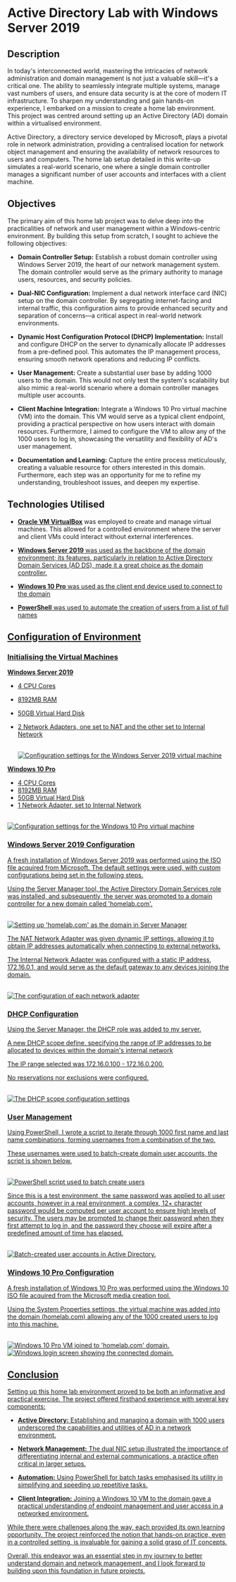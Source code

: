 <h1>Active Directory Lab with Windows Server 2019</h1>

<h2>Description</h2>
<p>In today's interconnected world, mastering the intricacies of network administration and domain management is not just a valuable skill—it's a critical one. The ability to seamlessly integrate multiple systems, manage vast numbers of users, and ensure data security is at the core of modern IT infrastructure. To sharpen my understanding and gain hands-on experience, I embarked on a mission to create a home lab environment. This project was centred around setting up an Active Directory (AD) domain within a virtualised environment.

Active Directory, a directory service developed by Microsoft, plays a pivotal role in network administration, providing a centralised location for network object management and ensuring the availability of network resources to users and computers. The home lab setup detailed in this write-up simulates a real-world scenario, one where a single domain controller manages a significant number of user accounts and interfaces with a client machine.
</p>

<h2>Objectives</h2>
<p>
The primary aim of this home lab project was to delve deep into the practicalities of network and user management within a Windows-centric environment. By building this setup from scratch, I sought to achieve the following objectives:

- <b>Domain Controller Setup:</b> Establish a robust domain controller using Windows Server 2019, the heart of our network management system. The domain controller would serve as the primary authority to manage users, resources, and security policies.

- <b>Dual-NIC Configuration:</b> Implement a dual network interface card (NIC) setup on the domain controller. By segregating internet-facing and internal traffic, this configuration aims to provide enhanced security and separation of concerns—a critical aspect in real-world network environments.

- <b>Dynamic Host Configuration Protocol (DHCP) Implementation:</b> Install and configure DHCP on the server to dynamically allocate IP addresses from a pre-defined pool. This automates the IP management process, ensuring smooth network operations and reducing IP conflicts.

- <b>User Management:</b> Create a substantial user base by adding 1000 users to the domain. This would not only test the system's scalability but also mimic a real-world scenario where a domain controller manages multiple user accounts.

- <b>Client Machine Integration:</b> Integrate a Windows 10 Pro virtual machine (VM) into the domain. This VM would serve as a typical client endpoint, providing a practical perspective on how users interact with domain resources. Furthermore, I aimed to configure the VM to allow any of the 1000 users to log in, showcasing the versatility and flexibility of AD's user management.

- <b>Documentation and Learning:</b> Capture the entire process meticulously, creating a valuable resource for others interested in this domain. Furthermore, each step was an opportunity for me to refine my understanding, troubleshoot issues, and deepen my expertise.
</p>

<h2>Technologies Utilised</h2>
<p>
  
- <b><a href="https://www.virtualbox.org/" target="_blank">Oracle VM VirtualBox</a></b>
 was employed to create and manage virtual machines. This allowed for a controlled environment where the server and client VMs could interact without external interferences.

- <b><a href="https://www.microsoft.com/en-us/evalcenter/download-windows-server-2019">Windows Server 2019</b> was used as the backbone of the domain environment; its features, particularly in relation to Active Directory Domain Services (AD DS), made it a great choice as the domain controller.

- <b><a href="https://www.microsoft.com/en-gb/software-download/windows10">Windows 10 Pro</b> was used as the client end device used to connect to the domain

- <b><a href="https://learn.microsoft.com/en-us/powershell/scripting/overview?view=powershell-7.3">PowerShell</b> was used to automate the creation of users from a list of full names

</p>

<h2>Configuration of Environment</h2>

<h3>Initialising the Virtual Machines</h3>
<p>
  
<b>Windows Server 2019</b>
- 4 CPU Cores
- 8192MB RAM
- 50GB Virtual Hard Disk
- 2 Network Adapters, one set to NAT and the other set to Internal Network

  <br>
  <img src="https://i.imgur.com/1nQRUNU.png" alt="Configuration settings for the Windows Server 2019 virtual machine">

<b>Windows 10 Pro</b>
- 4 CPU Cores
- 8192MB RAM
- 50GB Virtual Hard Disk
- 1 Network Adapter, set to Internal Network

<br>
<img src="https://i.imgur.com/QgVnl83.png" alt="Configuration settings for the Windows 10 Pro virtual machine">

</p>

<h3>Windows Server 2019 Configuration</h3>
<p>
A fresh installation of Windows Server 2019 was performed using the ISO file acquired from Microsoft. The default settings were used, with custom configurations being set in the following steps.

Using the Server Manager tool, the Active Directory Domain Services role was installed, and subsequently, the server was promoted to a domain controller for a new domain called 'homelab.com'.

<br>
<img src="https://i.imgur.com/KvKAw0p.png" alt="Setting up 'homelab.com' as the domain in Server Manager">

The NAT Network Adapter was given dynamic IP settings, allowing it to obtain IP addresses automatically when connecting to external networks. 

The Internal Network Adapter was configured with a static IP address, 172.16.0.1, and would serve as the default gateway to any devices joining the domain.

<br>
<img src="https://i.imgur.com/106E1HI.png" alt="The configuration of each network adapter">

</p>

<h3>DHCP Configuration</h3>
<p>
Using the Server Manager, the DHCP role was added to my server. 
  
A new DHCP scope define, specifying the range of IP addresses to be allocated to devices within the domain's internal network

The IP range selected was 172.16.0.100 - 172.16.0.200.

No reservations nor exclusions were configured.

<br>
<img src="https://i.imgur.com/L3XZm9S.png" alt="The DHCP scope configuration settings">
</p>

<h3>User Management</h3>
<p>
Using PowerShell, I wrote a script to iterate through 1000 first name and last name combinations, forming usernames from a combination of the two.

These usernames were used to batch-create domain user accounts, the script is shown below.

<br>
<img src="https://i.imgur.com/mkBTYru.png" alt="PowerShell script used to batch create users">

Since this is a test environment, the same password was applied to all user accounts, however in a real environment, a complex, 12+ character password would be computed per user account to ensure high levels of security. The users may be prompted to change their password when they first attempt to log in, and the password they choose will expire after a predefined amount of time has elapsed.

<br>
<img src=https://i.imgur.com/s3NfAXE.png alt="Batch-created user accounts in Active Directory.">

</p>

<h3>Windows 10 Pro Configuration</h3>
<p>
A fresh installation of Windows 10 Pro was performed using the Windows 10 ISO file acquired from the Microsoft media creation tool.

Using the System Properties settings, the virtual machine was added into the domain (homelab.com) allowing any of the 1000 created users to log into this machine.

<br>
<img src="https://i.imgur.com/nps4eXO.png" alt="Windows 10 Pro VM joined to 'homelab.com' domain.">
<img src="https://i.imgur.com/ue24MBA.png" alt="Windows login screen showing the connected domain."
</p>

<h2>Conclusion</h2>
<p>
Setting up this home lab environment proved to be both an informative and practical exercise. The project offered firsthand experience with several key components:

- <b>Active Directory:</b> Establishing and managing a domain with 1000 users underscored the capabilities and utilities of AD in a network environment.

- <b>Network Management:</b> The dual NIC setup illustrated the importance of differentiating internal and external communications, a practice often critical in larger setups.

- <b>Automation:</b> Using PowerShell for batch tasks emphasised its utility in simplifying and speeding up repetitive tasks.

- <b>Client Integration:</b> Joining a Windows 10 VM to the domain gave a practical understanding of endpoint management and user access in a networked environment.

While there were challenges along the way, each provided its own learning opportunity. The project reinforced the notion that hands-on practice, even in a controlled setting, is invaluable for gaining a solid grasp of IT concepts.

Overall, this endeavor was an essential step in my journey to better understand domain and network management, and I look forward to building upon this foundation in future projects.
</p>
